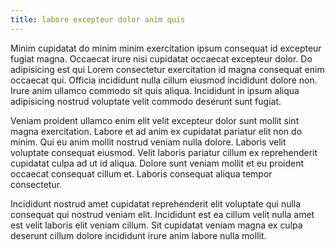 ```yaml
---
title: labore excepteur dolor anim quis
---
```


Minim cupidatat do minim minim exercitation ipsum consequat id excepteur fugiat magna. Occaecat irure nisi cupidatat occaecat excepteur dolor. Do adipisicing est qui Lorem consectetur exercitation id magna consequat enim occaecat qui. Officia incididunt nulla cillum eiusmod incididunt dolore non. Irure anim ullamco commodo sit quis aliqua. Incididunt in ipsum aliqua adipisicing nostrud voluptate velit commodo deserunt sunt fugiat.

Veniam proident ullamco enim elit velit excepteur dolor sunt mollit sint magna exercitation. Labore et ad anim ex cupidatat pariatur elit non do minim. Qui eu anim mollit nostrud veniam nulla dolore. Laboris velit voluptate consequat eiusmod. Velit laboris pariatur cillum ex reprehenderit cupidatat culpa ad ut id aliqua. Dolore sunt veniam mollit et eu proident occaecat consequat cillum et. Laboris consequat aliqua tempor consectetur.

Incididunt nostrud amet cupidatat reprehenderit elit voluptate qui nulla consequat qui nostrud veniam elit. Incididunt est ea cillum velit nulla amet est velit laboris elit veniam cillum. Sit cupidatat veniam magna ex culpa deserunt cillum dolore incididunt irure anim labore nulla mollit.